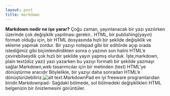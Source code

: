 ```yaml
---
layout: post
title: markdown
---
```


**Markdown nedir ne işe yarar?**
Çoğu zaman, yayınlanacak bir yazı yazılırken üzerinde çok değişiklik yapılması gerekir.. HTML, bir publishing(yayın) formatı olduğu için, bir HTML dosyasında hızlı bir şekilde değişiklik ve ekleme yapmak zordur. Bir yazıyı notepad gibi bir editörde açıp orada istediğimiz gibi biçimlendirdikten sonra o yazının son halini HTML’e çevirebilseydik çok hızlı bir şekilde yayın yapmış olurduk. İşte,markdown, plain text(düz yazı) yazı yazarken bu yazıyı formatlı bir şekilde yazmayı sağlar.Markdown,web tasarımcılar için bir metinden (text) HTML’ye dönüştürme aracıdır Böylelikle, bir yazıyı daha sonradan HTML’e dönüştürülebiliriz.![alt text](http://www.bilgisayarkurdu.com/wp-content/uploads/2011/12/MarkdownPad1.jpg "Title").MarkdownPad en iyi freeware programlarıdan biridir.Markdownpad- Sağdaki bölmede, sol bölmedeki değişiklikleri HTML belgenizin bir önizlemesini görüntüler.
